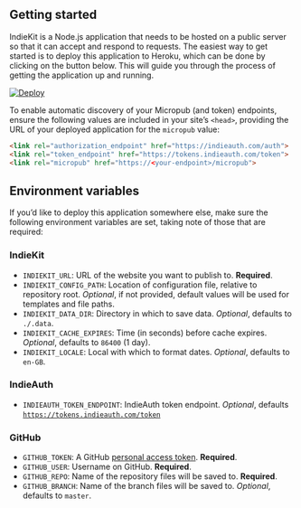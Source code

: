 ## Getting started

IndieKit is a Node.js application that needs to be hosted on a public server so that it can accept and respond to requests. The easiest way to get started is to deploy this application to Heroku, which can be done by clicking on the button below. This will guide you through the process of getting the application up and running.

[![Deploy](https://www.herokucdn.com/deploy/button.svg)](https://heroku.com/deploy?template=https://github.com/paulrobertlloyd/indiekit)

To enable automatic discovery of your Micropub (and token) endpoints, ensure the following values are included in your site’s `<head>`, providing the URL of your deployed application for the `micropub` value:

```html
<link rel="authorization_endpoint" href="https://indieauth.com/auth">
<link rel="token_endpoint" href="https://tokens.indieauth.com/token">
<link rel="micropub" href="https://<your-endpoint>/micropub">
```

## Environment variables

If you’d like to deploy this application somewhere else, make sure the following environment variables are set, taking note of those that are required:

### IndieKit
* `INDIEKIT_URL`: URL of the website you want to publish to. **Required**.
* `INDIEKIT_CONFIG_PATH`: Location of configuration file, relative to repository root. *Optional*, if not provided, default values will be used for templates and file paths.
* `INDIEKIT_DATA_DIR`: Directory in which to save data. *Optional*, defaults to `./.data`.
* `INDIEKIT_CACHE_EXPIRES`: Time (in seconds) before cache expires. *Optional*, defaults to `86400` (1 day).
* `INDIEKIT_LOCALE`: Local with which to format dates. *Optional*, defaults to `en-GB`.

### IndieAuth
* `INDIEAUTH_TOKEN_ENDPOINT`: IndieAuth token endpoint. *Optional*, defaults [`https://tokens.indieauth.com/token`](https://tokens.indieauth.com/token)

### GitHub
* `GITHUB_TOKEN`: A GitHub [personal access token](https://github.com/settings/tokens). **Required**.
* `GITHUB_USER`: Username on GitHub. **Required**.
* `GITHUB_REPO`: Name of the repository files will be saved to. **Required**.
* `GITHUB_BRANCH`: Name of the branch files will be saved to. *Optional*, defaults to `master`.
